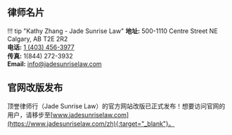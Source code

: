 <!-- <link
	rel="stylesheet"
	href="https://unpkg.com/leaflet@1.9.4/dist/leaflet.css"
	integrity="sha256-p4NxAoJBhIIN+hmNHrzRCf9tD/miZyoHS5obTRR9BMY="
	crossorigin=""
/> -->

<!-- Make sure you put this AFTER Leaflet's CSS -->
<!-- <script
	src="https://unpkg.com/leaflet@1.9.4/dist/leaflet.js"
	integrity="sha256-20nQCchB9co0qIjJZRGuk2/Z9VM+kNiyxNV1lvTlZBo="
	crossorigin=""
></script> -->






## 律师名片

!!! tip "Kathy Zhang - Jade Sunrise Law"
	**地址:** 500-1110 Centre Street NE Calgary, AB T2E 2R2 <br>
	**电话:** [1 (403) 456-3977](tel:4034563977)<br>
	**传真:** 1(844) 272-3932<br>
	**Email:** [info@jadesunriselaw.com](mailto:info@jadesunriselaw.com)<br>


## 官网改版发布

顶誉律师行（Jade Sunrise Law）的官方网站改版已正式发布！想要访问官网的用户，请移步至[www.jadesunriselaw.com](https://www.jadesunriselaw.com/zh){:target="_blank"}。

<!-- 
## 办公地址

按空格键或刷新页面，显示地图

<div id="map" style="height: 320px"></div>
<script src="../../assets/js/leaf-map.js"></script>

<script> 
document.addEventListener("keydown", (e)=>{
	// console.log(e.keyCode);
	if (e.keyCode == 32 ) document.location.reload()});
</script> -->